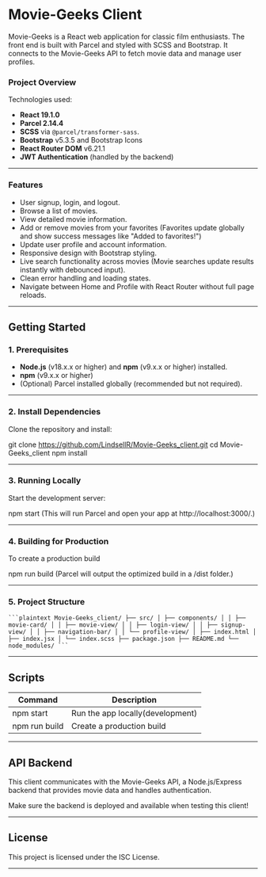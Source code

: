 # Movie-Geeks Client 

Movie-Geeks is a React web application for classic film enthusiasts. The front end is built with Parcel and styled with SCSS and Bootstrap. It connects to the Movie-Geeks API to fetch movie data and manage user profiles.

### Project Overview
Technologies used:
- **React 19.1.0** 
- **Parcel 2.14.4** 
- **SCSS** via `@parcel/transformer-sass`.
- **Bootstrap** v5.3.5 and Bootstrap Icons
- **React Router DOM** v6.21.1
- **JWT Authentication** (handled by the backend)

---

### Features
- User signup, login, and logout.
- Browse a list of movies.
- View detailed movie information.
- Add or remove movies from your favorites (Favorites update globally and show success messages like "Added to favorites!")
- Update user profile and account information.
- Responsive design with Bootstrap styling.
- Live search functionality across movies (Movie searches update results instantly with debounced input).
- Clean error handling and loading states.
- Navigate between Home and Profile with React Router without full page reloads.

---
## Getting Started

### 1. Prerequisites
- **Node.js** (v18.x.x or higher) and **npm** (v9.x.x or higher) installed.
- **npm** (v9.x.x or higher)
- (Optional) Parcel installed globally (recommended but not required).

---

### 2. Install Dependencies
Clone the repository and install:

git clone https://github.com/LindsellR/Movie-Geeks_client.git
cd Movie-Geeks_client
npm install

---

### 3. Running Locally
Start the development server:

npm start
(This will run Parcel and open your app at http://localhost:3000/.)

---

### 4. Building for Production
To create a production build

npm run build
(Parcel will output the optimized build in a /dist folder.)

---

### 5. Project Structure
<pre lang="markdown"><code>```plaintext Movie-Geeks_client/ ├── src/ │ ├── components/ │ │ ├── movie-card/ │ │ ├── movie-view/ │ │ ├── login-view/ │ │ ├── signup-view/ │ │ ├── navigation-bar/ │ │ └── profile-view/ │ ├── index.html │ ├── index.jsx │ └── index.scss ├── package.json ├── README.md └── node_modules/ ```</code></pre>

---

## Scripts
| Command | Description |
|---------|-------------|
|npm start | Run the app locally(development)|
|npm run build| Create a production build |

---

## API Backend

This client communicates with the Movie-Geeks API, a Node.js/Express backend that provides movie data and handles authentication.

Make sure the backend is deployed and available when testing this client!

---

## License

This project is licensed under the ISC License.

---



